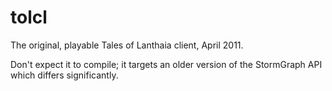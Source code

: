 # tolcl

The original, playable Tales of Lanthaia client, April 2011.

Don't expect it to compile; it targets an older version of the StormGraph API which differs significantly.
